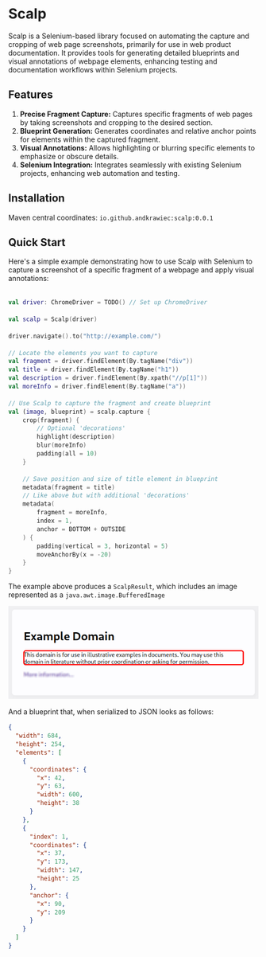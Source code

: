 # Scalp
Scalp is a Selenium-based library focused on automating the capture and cropping of web page screenshots, primarily for use in web product documentation. It provides tools for generating detailed blueprints and visual annotations of webpage elements, enhancing testing and documentation workflows within Selenium projects.

## Features
1. **Precise Fragment Capture:** Captures specific fragments of web pages by taking screenshots and cropping to the desired section.
2. **Blueprint Generation:** Generates coordinates and relative anchor points for elements within the captured fragment.
3. **Visual Annotations:** Allows highlighting or blurring specific elements to emphasize or obscure details.
4. **Selenium Integration:** Integrates seamlessly with existing Selenium projects, enhancing web automation and testing.

## Installation
Maven central coordinates: `io.github.andkrawiec:scalp:0.0.1`

## Quick Start
Here's a simple example demonstrating how to use Scalp with Selenium to capture a screenshot of a specific fragment of a webpage and apply visual annotations:

```kotlin

val driver: ChromeDriver = TODO() // Set up ChromeDriver

val scalp = Scalp(driver)

driver.navigate().to("http://example.com/")

// Locate the elements you want to capture
val fragment = driver.findElement(By.tagName("div"))
val title = driver.findElement(By.tagName("h1"))
val description = driver.findElement(By.xpath("//p[1]"))
val moreInfo = driver.findElement(By.tagName("a"))

// Use Scalp to capture the fragment and create blueprint
val (image, blueprint) = scalp.capture {
    crop(fragment) {
        // Optional 'decorations'
        highlight(description)
        blur(moreInfo)
        padding(all = 10)
    }

    // Save position and size of title element in blueprint
    metadata(fragment = title)
    // Like above but with additional 'decorations' 
    metadata(
        fragment = moreInfo,
        index = 1,
        anchor = BOTTOM + OUTSIDE
    ) {
        padding(vertical = 3, horizontal = 5)
        moveAnchorBy(x = -20)
    }
}
```

The example above produces a `ScalpResult`, which includes an image represented as a `java.awt.image.BufferedImage`

![example.png](example%2Fexample.png)

And a blueprint that, when serialized to JSON looks as follows:
```json
{
  "width": 684,
  "height": 254,
  "elements": [
    {
      "coordinates": {
        "x": 42,
        "y": 63,
        "width": 600,
        "height": 38
      }
    },
    {
      "index": 1,
      "coordinates": {
        "x": 37,
        "y": 173,
        "width": 147,
        "height": 25
      },
      "anchor": {
        "x": 90,
        "y": 209
      }
    }
  ]
}
```
